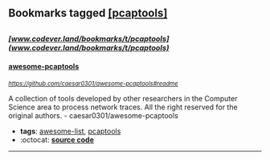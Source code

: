 ## Bookmarks tagged [[pcaptools]](https://www.codever.land/search?q=[pcaptools])

_<sup><sup>[www.codever.land/bookmarks/t/pcaptools](www.codever.land/bookmarks/t/pcaptools)</sup></sup>_
---
#### [awesome-pcaptools](https://github.com/caesar0301/awesome-pcaptools#readme)
_<sup>https://github.com/caesar0301/awesome-pcaptools#readme</sup>_

A collection of tools developed by other researchers in the Computer Science area to process network traces. All the right reserved for the original authors. - caesar0301/awesome-pcaptools
* **tags**: [awesome-list](../tagged/awesome-list.md), [pcaptools](../tagged/pcaptools.md)
* :octocat: **[source code](https://github.com/caesar0301/awesome-pcaptools#readme)**
---
